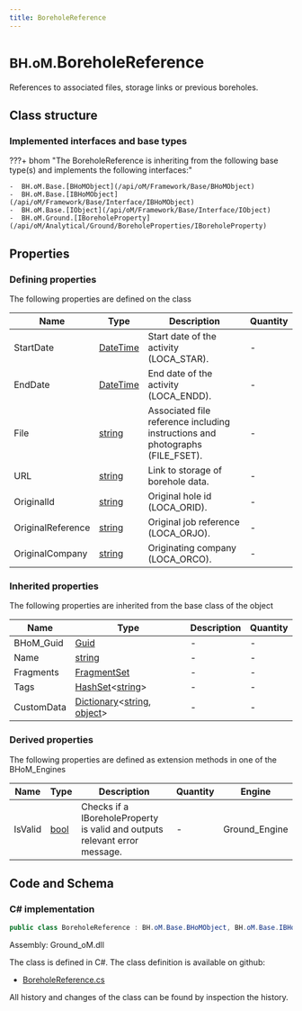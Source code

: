 ```yaml
---
title: BoreholeReference
---
```


# <small>BH.oM.</small>**BoreholeReference**

References to associated files, storage links or previous boreholes.

## Class structure

### Implemented interfaces and base types

???+ bhom "The BoreholeReference is inheriting from the following base type(s) and implements the following interfaces:"

    -  BH.oM.Base.[BHoMObject](/api/oM/Framework/Base/BHoMObject)
    -  BH.oM.Base.[IBHoMObject](/api/oM/Framework/Base/Interface/IBHoMObject)
    -  BH.oM.Base.[IObject](/api/oM/Framework/Base/Interface/IObject)
    -  BH.oM.Ground.[IBoreholeProperty](/api/oM/Analytical/Ground/BoreholeProperties/IBoreholeProperty)


## Properties



### Defining properties

The following properties are defined on the class

| Name             | Type             | Description      | Quantity         |
|------------------|------------------|------------------|------------------|
| StartDate | [DateTime](https://learn.microsoft.com/en-us/dotnet/api/System.DateTime?view=netstandard-2.0) | Start date of the activity (LOCA_STAR). | - |
| EndDate | [DateTime](https://learn.microsoft.com/en-us/dotnet/api/System.DateTime?view=netstandard-2.0) | End date of the activity (LOCA_ENDD). | - |
| File | [string](https://learn.microsoft.com/en-us/dotnet/api/System.String?view=netstandard-2.0) | Associated file reference including instructions and photographs (FILE_FSET). | - |
| URL | [string](https://learn.microsoft.com/en-us/dotnet/api/System.String?view=netstandard-2.0) | Link to storage of borehole data. | - |
| OriginalId | [string](https://learn.microsoft.com/en-us/dotnet/api/System.String?view=netstandard-2.0) | Original hole id (LOCA_ORID). | - |
| OriginalReference | [string](https://learn.microsoft.com/en-us/dotnet/api/System.String?view=netstandard-2.0) | Original job reference (LOCA_ORJO). | - |
| OriginalCompany | [string](https://learn.microsoft.com/en-us/dotnet/api/System.String?view=netstandard-2.0) | Originating company (LOCA_ORCO). | - |


### Inherited properties
The following properties are inherited from the base class of the object

| Name             | Type             | Description      | Quantity         |
|------------------|------------------|------------------|------------------|
| BHoM_Guid | [Guid](https://learn.microsoft.com/en-us/dotnet/api/System.Guid?view=netstandard-2.0) | - | - |
| Name | [string](https://learn.microsoft.com/en-us/dotnet/api/System.String?view=netstandard-2.0) | - | - |
| Fragments | [FragmentSet](/api/oM/Framework/Base/FragmentSet) | - | - |
| Tags | [HashSet](https://learn.microsoft.com/en-us/dotnet/api/System.Collections.Generic.HashSet-1?view=netstandard-2.0)&lt;[string](https://learn.microsoft.com/en-us/dotnet/api/System.String?view=netstandard-2.0)&gt; | - | - |
| CustomData | [Dictionary](https://learn.microsoft.com/en-us/dotnet/api/System.Collections.Generic.Dictionary-2?view=netstandard-2.0)&lt;[string](https://learn.microsoft.com/en-us/dotnet/api/System.String?view=netstandard-2.0), [object](https://learn.microsoft.com/en-us/dotnet/api/System.Object?view=netstandard-2.0)&gt; | - | - |


### Derived properties

The following properties are defined as extension methods in one of the BHoM_Engines

| Name             | Type             | Description      | Quantity         | Engine           |
|------------------|------------------|------------------|------------------|------------------|
| IsValid | [bool](https://learn.microsoft.com/en-us/dotnet/api/System.Boolean?view=netstandard-2.0) | Checks if a IBoreholeProperty is valid and outputs relevant error message. | - | Ground_Engine |


## Code and Schema

### C# implementation

``` C# title="C#"
public class BoreholeReference : BH.oM.Base.BHoMObject, BH.oM.Base.IBHoMObject, BH.oM.Base.IObject, BH.oM.Ground.IBoreholeProperty
```

Assembly: Ground_oM.dll

The class is defined in C#. The class definition is available on github:

- [BoreholeReference.cs](https://github.com/BHoM/BHoM/blob/develop/Ground_oM/BoreholeProperties\BoreholeReference.cs)

All history and changes of the class can be found by inspection the history.

